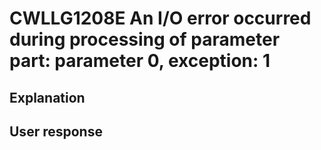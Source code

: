 # CWLLG1208E An I/O error occurred during processing of parameter part: parameter 0, exception: 1

## Explanation

## User response